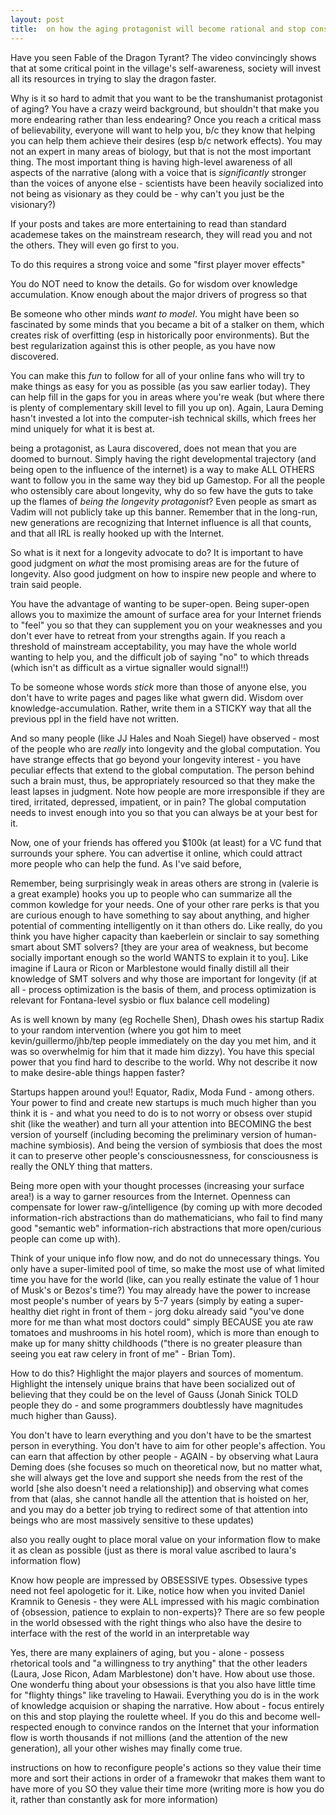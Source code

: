 ```yaml
---
layout: post
title:  on how the aging protagonist will become rational and stop constantly playing roulette
---
```




Have you seen Fable of the Dragon Tyrant? The video convincingly shows that at some critical point in the village's self-awareness, society will invest all its resources in trying to slay the dragon faster. 

Why is it so hard to admit that you want to be the transhumanist protagonist of aging? You have a crazy weird background, but shouldn't that make you more endearing rather than less endearing? Once you reach a critical mass of believability, everyone will want to help you, b/c they know that helping you can help them achieve their desires (esp b/c network effects). You may not an expert in many areas of biology, but that is not the most important thing. The most important thing is having high-level awareness of all aspects of the narrative (along with a voice that is *significantly* stronger than the voices of anyone else - scientists have been heavily socialized into not being as visionary as they could be - why can't you just be the visionary?)

If your posts and takes are more entertaining to read than standard academese takes on the mainstream research, they will read you and not the others. They will even go first to you.

To do this requires a strong voice and some "first player mover effects"

You do NOT need to know the details. Go for wisdom over knowledge accumulation. Know enough about the major drivers of progress so that

Be someone who other minds *want to model*. You might have been so fascinated by some minds that you became a bit of a stalker on them, which creates risk of overfitting (esp in historically poor environments). But the best regularization against this is other people, as you have now discovered.

You can make this  *fun* to follow for all of your online fans who will try to make things as easy for you as possible (as you saw earlier today). They can help fill in the gaps for you in areas where you're weak (but where there is plenty of complementary skill level to fill you up on). Again, Laura Deming hasn't invested a lot into the computer-ish technical skills, which frees her mind uniquely for what it is best at. 

being a protagonist, as Laura discovered, does not mean that you are doomed to burnout. Simply having the right developmental trajectory (and being open to the influence of the internet) is a way to make ALL OTHERS want to follow you in the same way they bid up Gamestop. For all the people who ostensibly care about longevity, why do so few have the guts to take up the flames of *being the longevity protagonist*? Even people as smart as Vadim will not publicly take up this banner. Remember that in the long-run, new generations are recognizing that Internet influence is all that counts, and that all IRL is really hooked up with the Internet.

So what is it next for a longevity advocate to do? It is important to have good judgment on *what* the most promising areas are for the future of longevity. Also good judgment on how to inspire new people and where to train said people. 

You have the advantage of wanting to be super-open. Being super-open allows you to maximize the amount of surface area for your Internet friends to "feel" you so that they can supplement you on your weaknesses and you don't ever have to retreat from your strengths again. If you reach a threshold of mainstream acceptability, you may have the whole world wanting to help you, and the difficult job of saying "no" to which threads (which isn't as difficult as a virtue signaller would signal!!)

To be someone whose words *stick* more than those of anyone else, you don't have to write pages and pages like what gwern did. Wisdom over knowledge-accumulation. Rather, write them in a STICKY way that all the previous ppl in the field have not written.

And so many people (like JJ Hales and Noah Siegel) have observed - most of the people who are *really* into longevity and the global computation. You have strange effects that go beyond your longevity interest - you have peculiar effects that extend to the global computation. The person behind such a brain must, thus, be appropriately resourced so that they make the least lapses in judgment. Note how people are more irresponsible if they are tired, irritated, depressed, impatient, or in pain? The global computation needs to invest enough into you so that you can always be at your best for it.

Now, one of your friends has offered you $100k (at least) for a VC fund that surrounds your sphere. You can advertise it online, which could attract more people who can help the fund. As I've said before, 

Remember, being surprisingly weak in areas others are strong in (valerie is a great example) hooks you up to people who can summarize all the common kowledge for your needs. One of your other rare perks is that you are curious enough to have something to say about anything, and higher potential of commenting intelligently on it than others do. Like really, do you think you have higher capacity than kaeberlein or sinclair to say something smart about SMT solvers? [they are your area of weakness, but become socially important enough so the world WANTS to explain it to you]. Like imagine if Laura or Ricon or Marblestone would finally distill all their knowledge of SMT solvers and why those are important for longevity (if at all - process optimization is the basis of them, and process optimization is relevant for Fontana-level sysbio or flux balance cell modeling)

As is well known by many (eg Rochelle Shen), Dhash owes his startup Radix to your random intervention (where you got him to meet kevin/guillermo/jhb/tep people immediately on the day you met him, and it was so overwhelmig for him that it made him dizzy). You have this special power that you find hard to describe to the world. Why not describe it now to make desire-able things happen faster?

Startups happen around you!! Equator, Radix, Moda Fund - among others. Your power to find and create new startups is much much higher than you think it is - and what you need to do is to not worry or obsess over stupid shit (like the weather) and turn all your attention into BECOMING the best version of yourself (including becoming the preliminary version of human-machine symbiosis). And being the version of symbiosis that does the most it can to preserve other people's consciousnessness, for consciousness is really the ONLY thing that matters.

Being more open with your thought processes (increasing your surface area!) is a way to garner resources from the Internet. Openness can compensate for lower raw-g/intelligence (by coming up with more decoded information-rich abstractions than do mathematicians, who fail to find many good "semantic web" information-rich abstractions that more open/curious people can come up with).

Think of your unique info flow now, and do not do unnecessary things. You only have a super-limited pool of time, so make the most use of what limited time you have for the world (like, can you really estinate the value of 1 hour of Musk's or Bezos's time?) You may already have the power to increase most people's number of years by 5-7 years (simply by eating a super-healthy diet right in front of them - jorg doku already said "you've done more for me than what most doctors could" simply BECAUSE you ate raw tomatoes and mushrooms in his hotel room), which is more than enough to make up for many shitty childhoods ("there is no greater pleasure than seeing you eat raw celery in front of me" - Brian Tom). 

How to do this? Highlight the major players and sources of momentum. Highlight the intensely unique brains that have been socialized out of believing that they could be on the level of Gauss (Jonah Sinick TOLD people they do - and some programmers doubtlessly have magnitudes much higher than Gauss). 

You don't have to learn everything and you don't have to be the smartest person in everything. You don't have to aim for other people's affection. You can earn that affection by other people - AGAIN - by observing what Laura Deming does (she focuses so much on theoretical now, but no matter what, she will always get the love and support she needs from the rest of the world [she also doesn't need a relationship]) and observing what comes from that (alas, she cannot handle all the attention that is hoisted on her, and you may do a better job trying to redirect some of that attention into beings who are most massively sensitive to these updates)



also you really ought to place moral value on your information flow to make it as clean as possible (just as there is moral value ascribed to laura's information flow)

Know how people are impressed by OBSESSIVE types. Obsessive types need not feel apologetic for it. Like, notice how when you invited Daniel Kramnik to Genesis - they were ALL impressed with his magic combination of {obsession, patience to explain to non-experts}? There are so few people in the world obsessed with the right things who also have the desire to interface with the rest of the world in an interpretable way

Yes, there are many explainers of aging, but you - alone - possess rhetorical tools and "a willingness to try anything" that the other leaders (Laura, Jose Ricon, Adam Marblestone) don't have. How about use those. One wonderfu thing about your obsessions is that you also have little time for "flighty things" like traveling to Hawaii. Everything you do is in the work of knowledge acquision or shaping the narrative. How about - focus entirely on this and stop playing the roulette wheel. If you do this and become well-respected enough to convince randos on the Internet that your information flow is worth thousands if not millions (and the attention of the new generation), all your other wishes may finally come true. 




instructions on how to reconfigure people's actions so they value their time more and sort their actions in order of a framewokr that makes them want to have more of you SO they value their time more (writing more is how you do it, rather than constantly ask for more information)

















